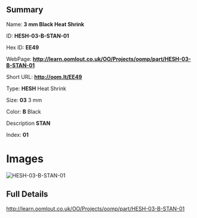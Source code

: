 

## Summary
 
Name: __3 mm Black Heat Shrink__

ID: __HESH-03-B-STAN-01__

Hex ID: __EE49__

WebPage: __http://learn.oomlout.co.uk/OO/Projects/oomp/part/HESH-03-B-STAN-01__

Short URL: __http://oom.lt/EE49__


Type: __HESH__ Heat Shrink 

Size: __03__ 3 mm 

Color: __B__ Black 

Description __STAN__  

Index: __01__


 # Images
![HESH-03-B-STAN-01](http://oomlout.com/oomp-gen/parts/HESH-03-B-STAN-01/HESH-03-B-STAN-01_420.jpg)



 ## Full Details

 http://learn.oomlout.co.uk/OO/Projects/oomp/part/HESH-03-B-STAN-01














